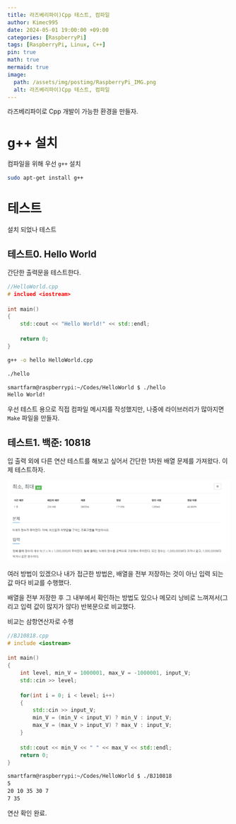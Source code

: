 ```yaml
---
title: 라즈베리파이)Cpp 테스트, 컴파일
author: Kimec995
date: 2024-05-01 19:00:00 +09:00
categories: [RaspberryPi]
tags: [RaspberryPi, Linux, C++]
pin: true
math: true
mermaid: true
image: 
  path: /assets/img/postimg/RaspberryPi_IMG.png
  alt: 라즈베리파이)Cpp 테스트, 컴파일
---
```


라즈베리파이로 Cpp 개발이 가능한 환경을 만들자.

# g++ 설치
컴파일을 위해 우선 `g++` 설치

```bash
sudo apt-get install g++
```

# 테스트
설치 되었나 테스트

## 테스트0. Hello World
간단한 출력문을 테스트한다.

```cpp
//HelloWorld.cpp
# inclued <iostream>

int main()
{
	std::cout << "Hello World!" << std::endl;

	return 0;
}
```

```bash
g++ -o hello HelloWorld.cpp
```

```bash
./hello
```

```bash
smartfarm@raspberrypi:~/Codes/HelloWorld $ ./hello 
Hello World!
```
우선 테스트 용으로 직접 컴파일 메시지를 작성했지만, 나중에 라이브러리가 많아지면 `Make` 파일을 만들자.

## 테스트1. 백준: 10818

입 출력 외에 다른 연산 테스트를 해보고 싶어서 간단한 1차원 배열 문제를 가져왔다. 이제 테스트하자.

![image.png](\assets\img\postimg\RaspberryPi_OS\Raspi_Cpp_BJ.png)

여러 방법이 있겠으나 내가 접근한 방법은, 배열을 전부 저장하는 것이 아닌 입력 되는 값 마다 비교를 수행했다.

배열을 전부 저장한 후 그 내부에서 확인하는 방법도 있으나 메모리 낭비로 느껴져서(그리고 입력 값이 많지가 않다) 반복문으로 비교했다.

비교는 삼항연산자로 수행

```cpp
//BJ10818.cpp
# include <iostream>

int main()
{
    int level, min_V = 1000001, max_V = -1000001, input_V;
    std::cin >> level;

    for(int i = 0; i < level; i++)
    {
        std::cin >> input_V;
        min_V = (min_V < input_V) ? min_V : input_V;
        max_V = (max_V > input_V) ? max_V : input_V;
    }

    std::cout << min_V << " " << max_V << std::endl;
    return 0;
}
```

```bash
smartfarm@raspberrypi:~/Codes/HelloWorld $ ./BJ10818 
5
20 10 35 30 7
7 35
```
연산 확인 완료.